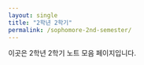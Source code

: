 ```yaml
---
layout: single
title: "2학년 2학기"
permalink: /sophomore-2nd-semester/
---
```

이곳은 2학년 2학기 노트 모음 페이지입니다.
